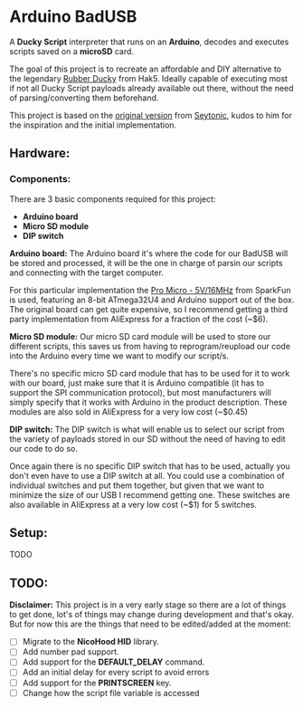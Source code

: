 
# Arduino BadUSB
A **Ducky Script** interpreter that runs on an **Arduino**, decodes and executes scripts saved on a **microSD** card.

The goal of this project is to recreate an affordable and DIY alternative to the legendary [Rubber Ducky](https://hak5.org/products/usb-rubber-ducky-deluxe) from Hak5. Ideally capable of executing most if not all Ducky Script payloads already available out there, without the need of parsing/converting them beforehand.

This project is based on the [original version](https://github.com/Seytonic/Duckduino-microSD) from [Seytonic](https://twitter.com/seytonic), kudos to him for the inspiration and the initial implementation.

## Hardware:
### Components:
There are 3 basic components required for this project:

 - **Arduino board**
 - **Micro SD module**
 - **DIP switch**

**Arduino board:** The Arduino board it's where the code for our BadUSB will be stored and processed, it will be the one in charge of parsin our scripts and connecting with the target computer.

 For this particular implementation the [Pro Micro - 5V/16MHz](https://www.sparkfun.com/products/12640) from SparkFun is used, featuring an 8-bit ATmega32U4 and Arduino support out of the box. The original board can get quite expensive, so I recommend getting a third party implementation from AliExpress for a fraction of the cost (~$6).

**Micro SD module:** Our micro SD card module will be used to store our different scripts, this saves us from having to reprogram/reupload our code into the Arduino every time we want to modify our script/s.

There's no specific micro SD card module that has to be used for it to work with our board, just make sure that it is Arduino compatible (it has to support the SPI communication protocol), but most manufacturers will simply specify that it works with Arduino in the product description. These modules are also sold in AliExpress for a very low cost (~$0.45)

**DIP switch:** The DIP switch is what will enable us to select our script from the variety of payloads stored in our SD without the need of having to edit our code to do so.

Once again there is no specific DIP switch that has to be used, actually you don't even have to use a DIP switch at all. You could use a combination of individual switches and put them together, but given that we want to minimize the size of our USB I recommend getting one. These switches are also available in AliExpress at a very low cost (~$1) for 5 switches.

## Setup:
TODO

## TODO:
**Disclaimer:** This project is in a very early stage so there are a lot of things to get done, lot's of things may change during development and that's okay. But for now this are the things that need to be edited/added at the moment:

- [ ] Migrate to the **NicoHood HID** library.
- [ ] Add number pad support.
- [ ] Add support for the **DEFAULT_DELAY** command.
- [ ] Add an initial delay for every script to avoid errors
- [ ] Add support for the **PRINTSCREEN** key.
- [ ] Change how the script file variable is accessed
